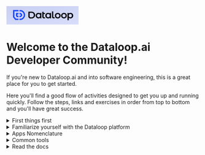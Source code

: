 ![Dataloop.ai](logo.png)

# Welcome to the Dataloop.ai Developer Community!

If you're new to Dataloop.ai and into software engineering, this is a great place for you to get started.

Here you'll find a good flow of activities designed to get you up and running quickly.  Follow the steps, links and exercises in order from top to bottom and you'll have great success.

<details>
  <summary markdown="span">First things first</summary>
  
First things first - If you don't already have one, create a Dataloop.ai account

- Go to [Dataloop.ai sign in and sign up welcome page](https://console.dataloop.ai/welcome) and click on `Sign Up / Login`
- Click through the steps to create an account and log into the platform
</details> 

<details>
  <summary markdown="span">Familiarize yourself with the Dataloop platform</summary>
  
Links to Dataloop platform demo videos so you can get the basics of the platform:

- Getting Started
</details>

<details>
  <summary markdown="span">Apps Nomenclature</summary>
  
Apps Nomenclature

- How Dataloop defines terms and how the terms define discrete components that plug into a framework
- Insert approproate parts of Rotem's content from the slide deck "Apps&DX 2022-23.pptx" here
</details>

<details>
  <summary markdown="span">Common tools</summary>
  
Links to common tools we use to develop:

- [PyCharm](https://www.jetbrains.com/pycharm/)
    - Note that there is both Professional and Commmunity versions
- [VSCode](https://code.visualstudio.com/)
- [Jupyter Notebook Docker Image](https://hub.docker.com/repository/docker/heffelw/dataloop-jupyter)
    - Our very own Chief Customer Officer built this.  It includes a lot of the typical data science Python packages as well as the Dataloop SDK
</details>

<details>
  <summary markdown="span">Read the docs</summary>
  
Links to Dataloop technical documentation:

- [API](https://dataloop.ai/docs/api)
    - [Swagger](https://gate.dataloop.ai/api/v1/docs/#)
- [SDK](https://dataloop.ai/docs/sdk-reference)
- [FaaS](https://dataloop.ai/docs/faas)
- [CLI](https://dataloop.ai/docs/dataloop-cli)
- Apps (coming soon!)
</details>
